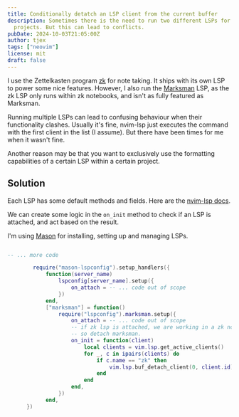 ```yaml
---
title: Conditionally detatch an LSP client from the current buffer
description: Sometimes there is the need to run two different LSPs for different
  projects. But this can lead to conflicts.
pubDate: 2024-10-03T21:05:00Z
author: tjex
tags: ["neovim"]
license: mit
draft: false
---
```


I use the Zettelkasten program [zk](https://github.com/zk-org/zk) for note
taking. It ships with its own LSP to power some nice features.
However, I also run the
[Marksman](https://github.com/artempyanykh/marksman) LSP, as the zk LSP only
runs within zk notebooks, and isn't as fully featured as Marksman.

Running multiple LSPs can lead to confusing behaviour when their functionality clashes. Usually
it's fine, nvim-lsp just executes the command with the first client in the list
(I assume). But there have been times for me when it wasn't fine.

Another reason may be that you want to exclusively use the formatting
capabilities of a certain LSP within a certain project.

## Solution

Each LSP has some default methods and fields. Here are the [nvim-lsp docs](https://neovim.io/doc/user/lsp.html).

We can create some logic in the `on_init` method to check if an LSP is attached,
and act based on the result.

I'm using [Mason](https://github.com/williamboman/mason.nvim) for installing,
setting up and managing LSPs.

```lua

-- ... more code

		require("mason-lspconfig").setup_handlers({
			function(server_name)
				lspconfig[server_name].setup({
					on_attach = -- ... code out of scope
				})
			end,
			["marksman"] = function()
				require("lspconfig").marksman.setup({
					on_attach = -- ... code out of scope
					-- if zk lsp is attached, we are working in a zk notebook
					-- so detach marksman.
					on_init = function(client)
						local clients = vim.lsp.get_active_clients()
						for _, c in ipairs(clients) do
							if c.name == "zk" then
								vim.lsp.buf_detach_client(0, client.id)
							end
						end
					end,
				})
			end,
      })
```
